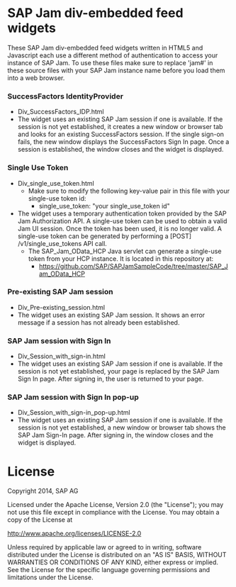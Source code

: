 SAP Jam div-embedded feed widgets
=======================

These SAP Jam div-embedded feed widgets written in HTML5 and Javascript each use a different method of authentication to access your instance of SAP Jam. To use these files make sure to replace 'jam#' in these source files with your SAP Jam instance name before you load them into a web browser.

### SuccessFactors IdentityProvider
* Div_SuccessFactors_IDP.html
* The widget uses an existing SAP Jam session if one is available. If the session is not yet established, it creates a new window or browser tab and looks for an existing SuccessFactors session. If the single sign-on fails, the new window displays the SuccessFactors Sign In page. Once a session is established, the window closes and the widget is displayed.

### Single Use Token
* Div_single_use_token.html
  * Make sure to modify the following key-value pair in this file with your single-use token id:
    * single_use_token: "your single_use_token id"
* The widget uses a temporary authentication token provided by the SAP Jam Authorization API. A single-use token can be used to obtain a valid Jam UI session. Once the token has been used, it is no longer valid. A single-use token can be generated by performing a [POST] /v1/single_use_tokens API call.
  * The SAP_Jam_OData_HCP Java servlet can generate a single-use token from your HCP instance. It is located in this repository at:
    * https://github.com/SAP/SAPJamSampleCode/tree/master/SAP_Jam_OData_HCP

### Pre-existing SAP Jam session
* Div_Pre-existing_session.html
* The widget uses an existing SAP Jam session. It shows an error message if a session has not already been established.

### SAP Jam session with Sign In
* Div_Session_with_sign-in.html
* The widget uses an existing SAP Jam session if one is available. If the session is not yet established, your page is replaced by the SAP Jam Sign In page. After signing in, the user is returned to your page.

### SAP Jam session with Sign In pop-up
* Div_Session_with_sign-in_pop-up.html
* The widget uses an existing SAP Jam session if one is available. If the session is not yet established, a new window or browser tab shows the SAP Jam Sign-In page. After signing in, the window closes and the widget is displayed.


# License
Copyright 2014, SAP AG

Licensed under the Apache License, Version 2.0 (the "License");
you may not use this file except in compliance with the License.
You may obtain a copy of the License at

   http://www.apache.org/licenses/LICENSE-2.0

Unless required by applicable law or agreed to in writing, software
distributed under the License is distributed on an "AS IS" BASIS,
WITHOUT WARRANTIES OR CONDITIONS OF ANY KIND, either express or implied.
See the License for the specific language governing permissions and
limitations under the License.